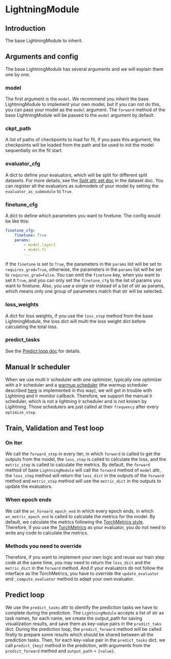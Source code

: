 # LightningModule

## Introduction

The base LightningModule to inherit.

## Arguments and config

The base LightningModule has several arguments and we will explain them one by one.

### model

The first argument is the `model`. We recommend you inherit the base LightningModule to implement your own model, but if you can not do this, you can pass your model as the `model` argument. The `forward` method of the base LightningModule will be passed to the `model` argument by default.

### ckpt_path

A list of paths of checkpoints to load for fit, if you pass this argument, the checkpoints will be loaded from the path and be used to init the model sequentially on the fit start.

### evaluator_cfg

A dict to define your evaluators, which will be split for different split datasets. For more details, see the [Split attr set doc](dataset.md#split-attr-set) in the dataset doc. You can register all the evaluators as submodels of your model by setting the `evaluator_as_submodule` to `True`.

### finetune_cfg

A dict to define which parameters you want to finetune. The config would be like this:

```yaml
finetune_cfg:
    finetune: True
    params:
        - model.layer1
        - model.fc
        ...
```

If the `finetune` is set to `True`, the parameters in the `params` list will be set to `requires_grad=True`, otherwise, the parameters in the `params` list will be set to `requires_grad=False`. You can omit the `finetune` key, when you want to set it `True`, and you can only set the `finetune_cfg` to the list of params you want to finetune. Also, you use a single str instead of a list of str as params, which means only one group of parameters match that str will be selected.

### loss_weights

A dict for loss weights, if you use the `loss_step` method from the base LightningModule, the loss dict will multi the loss weight dict before calculating the total loss.

### predict_tasks

See the [Predict loop doc](#predict-loop) for details.

## Manual lr scheduler

When we use multi lr scheduler with one optimizer, typically one optimizer with a lr scheduler and a [warmup scheduler](optimizer_config.md#warmup-lr-scheduler-config) (the warmup scheduler described [here](optimizer_config.md#warmup-lr-scheduler-config) is implemented in this way), we will get in trouble with Lightning and lr monitor callback. Therefore, we support the manual lr scheduler, which is not a lightning lr scheduler and is not known by Ligihtning. Those schedulers are just called at their `frequency` after every `optimize_step`.

## Train, Validation and Test loop

### On iter

We call the `forward_step` in every iter, in which `forward` is called to get the outputs from the model, the `loss_step` is called to calculate the loss, and the `metric_step` is called to calculate the metrics. By default, the `forward` method of base `LightningModule` will call the `forward` method of `model` attr, the `loss_step` method will return the `loss_dict` in the outputs of the `forward` method and `metric_step` method will use the `metric_dict` in the outputs to update the evaluators.

### When epoch ends

We call the `on_forward_epoch_end` in which every epoch ends, in which `on_metric_epoch_end` is called to calculate the metrics for the model. By default, we calculate the metrics following the [TorchMetrics style](https://torchmetrics.readthedocs.io/en/stable/pages/overview.html). Therefore, if you use the [TorchMetrics](https://lightning.ai/docs/torchmetrics/stable/) as your evaluator, you do not need to write any code to calculate the metrics.

### Methods you need to override

Therefore, if you want to implement your own logic and reuse our train step code at the same time, you may need to return the `loss_dict` and the `metric_dict` in the `forward` method. And if your evaluators do not follow the interface as the TorchMetrics, you have to override the `update_evaluator` and `_compute_evaluator` method to adapt your own evaluator.

## Predict loop

We use the `predict_tasks` attr to identify the prediction tasks we have to complete during the prediction. The `LightningModule` accepts a list of str as task names, for each name, we create the output_path for saving visualization results, and save them as key-value pairs in the `predict_taks` dict. During the prediction loop, the `predict_forward` method will be called firstly to prepare some results which should be shared between all the prediction tasks. Then, for each key-value pair in the `predict_tasks` dict, we call `predict_{key}` method in the prediction, with arguments from the `predict_forward` method and `output_path` = `{value}`.

